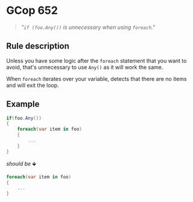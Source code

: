 ﻿# GCop 652

> *"`if (foo.Any())` is unnecessary when using `foreach`."*

## Rule description

Unless you have some logic after the `foreach` statement that you want to avoid, that's unnecessary to use `Any()` as it will work the same.

When `foreach` iterates over your variable, detects that there are no items and will exit the loop.

## Example

```csharp
if(foo.Any())
{
    foreach(var item in foo)
    {
        ...
    }
}
```

*should be* 🡻

```csharp
foreach(var item in foo)
{
    ...
}
```

